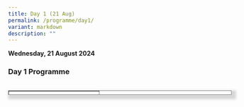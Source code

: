 ```yaml
---
title: Day 1 (21 Aug)
permalink: /programme/day1/
variant: markdown
description: ""
---
```

<p><strong>Wednesday, 21 August 2024</strong></p>
<h3><strong>Day 1 Programme</strong></h3>
<table cellpadding="10" cellspacing="1" border="1" style="height: 10px; width: 100%; border-collapse: collapse; border-style: solid; box-shadow: #d7d7d7 5px 5px 5px 5px, #d7d7d7 -5px 0px 6px -4px; float: left;">
<tbody>
<tr style="height: 63px;">
<td style="width: 100%; height: 10px;">
<p><strong>8.30am - 9.00am (SGT)</strong></p>
<h3><span style="color: #074877;">Registration</span></h3>
</td>
</tr>
</tbody>
</table>
<p>&nbsp;</p>
